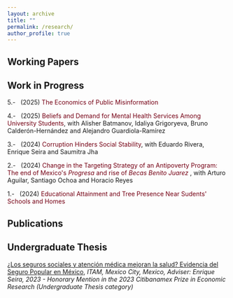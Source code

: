 ```yaml
---
layout: archive
title: ""
permalink: /research/
author_profile: true
---
```


## Working Papers

## Work in Progress
5.-   &nbsp; (2025) <span style ="color: #750014">The Economics of Public Misinformation</span>

4.-   &nbsp; (2025) <span style ="color: #750014">Beliefs and Demand for Mental Health Services Among University Students</span>, with Alisher Batmanov, Idaliya Grigoryeva, Bruno Calderón-Hernández and Alejandro Guardiola-Ramírez 

3.-   &nbsp; (2024) <span style ="color: #750014">Corruption Hinders Social Stability</span>, with Eduardo Rivera, Enrique Seira and Saumitra Jha

2.-   &nbsp; (2024) <span style ="color: #750014">Change in the Targeting Strategy of an Antipoverty Program: The end of Mexico's _Progresa_ and rise of _Becas Benito Juarez_ </span>, with Arturo Aguilar, Santiago Ochoa and Horacio Reyes

1.-   &nbsp; (2024) <span style ="color: #750014">Educational Attainment and Tree Presence Near Sudents' Schools and Homes</span> 

[1.-   &nbsp; (2024) <span style = "color: #750014">The Rollback of _Progresa_ and Migration Patterns</span>, with Andrea Rancaño]: # 

## Publications 

## Undergraduate Thesis
[¿Los seguros sociales y atención médica mejoran la salud? Evidencia del Seguro Popular en México](https://robertoglz.github.io/files/tesis_BA_RobertoGonzalez.pdf), _ITAM, Mexico City, Mexico, Adviser: Enrique Seira, 2023 - Honorary Mention in the 2023 Citibanamex Prize in Economic Research (Undergraduate Thesis category)_

<!---
{% if author.googlescholar %}
  You can also find my articles on <u><a href="{{author.googlescholar}}">my Google Scholar profile</a>.</u>
{% endif %}

{% include base_path %}

{% for post in site.publications reversed %}
  {% include archive-single.html %}
{% endfor %}
-->
